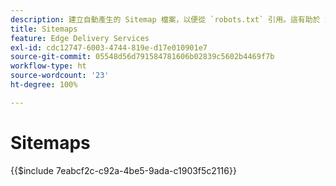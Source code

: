 ```yaml
---
description: 建立自動產生的 Sitemap 檔案，以便從 `robots.txt` 引用。這有助於 SEO 和發現新內容。
title: Sitemaps
feature: Edge Delivery Services
exl-id: cdc12747-6003-4744-819e-d17e010901e7
source-git-commit: 05548d56d791584781606b02839c5602b4469f7b
workflow-type: ht
source-wordcount: '23'
ht-degree: 100%

---
```


# Sitemaps

{{$include 7eabcf2c-c92a-4be5-9ada-c1903f5c2116}}
